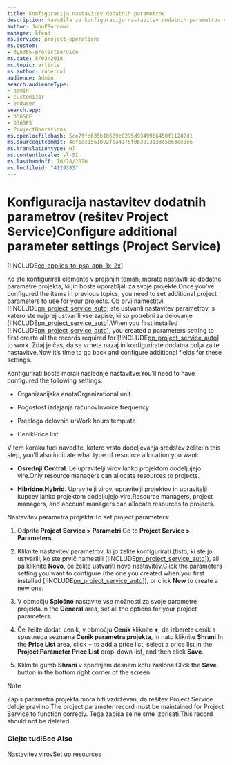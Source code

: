 ```yaml
---
title: Konfiguracija nastavitev dodatnih parametrov
description: Navodila za konfiguracijo nastavitev dodatnih parametrov v rešitvi Project Service
author: JohnPBurrows
manager: kfend
ms.service: project-operations
ms.custom:
- dyn365-projectservice
ms.date: 8/03/2018
ms.topic: article
ms.author: ruhercul
audience: Admin
search.audienceType:
- admin
- customizer
- enduser
search.app:
- D365CE
- D365PS
- ProjectOperations
ms.openlocfilehash: 5ce7ffd635b10689c8295d9349966450f11282d1
ms.sourcegitcommit: 4cf1dc1561b92fca4175f0b3813133c5e63ce8e6
ms.translationtype: HT
ms.contentlocale: sl-SI
ms.lasthandoff: 10/28/2020
ms.locfileid: "4129383"
---
```

# <a name="configure-additional-parameter-settings-project-service"></a><span data-ttu-id="b2e10-103">Konfiguracija nastavitev dodatnih parametrov (rešitev Project Service)</span><span class="sxs-lookup"><span data-stu-id="b2e10-103">Configure additional parameter settings (Project Service)</span></span>

[!INCLUDE[cc-applies-to-psa-app-1x-2x](../includes/cc-applies-to-psa-app-1x-2x.md)]

<span data-ttu-id="b2e10-104">Ko ste konfigurirali elemente v prejšnjih temah, morate nastaviti še dodatne parametre projekta, ki jih boste uporabljali za svoje projekte.</span><span class="sxs-lookup"><span data-stu-id="b2e10-104">Once you’ve configured the items in previous topics, you need to set additional project parameters to use for your projects.</span></span> <span data-ttu-id="b2e10-105">Ob prvi namestitvi [!INCLUDE[pn_project_service_auto](../includes/pn-project-service-auto.md)] ste ustvarili nastavitev parametrov, s katero ste najprej ustvarili vse zapise, ki so potrebni za delovanje [!INCLUDE[pn_project_service_auto](../includes/pn-project-service-auto.md)].</span><span class="sxs-lookup"><span data-stu-id="b2e10-105">When you first installed [!INCLUDE[pn_project_service_auto](../includes/pn-project-service-auto.md)], you created a parameters setting to first create all the records required for [!INCLUDE[pn_project_service_auto](../includes/pn-project-service-auto.md)] to work.</span></span> <span data-ttu-id="b2e10-106">Zdaj je čas, da se vrnete nazaj in konfigurirate dodatna polja za te nastavitve.</span><span class="sxs-lookup"><span data-stu-id="b2e10-106">Now it’s time to go back and configure additional fields for these settings.</span></span>  
  
 <span data-ttu-id="b2e10-107">Konfigurirati boste morali naslednje nastavitve:</span><span class="sxs-lookup"><span data-stu-id="b2e10-107">You’ll need to have configured the following settings:</span></span>  
  
-   <span data-ttu-id="b2e10-108">Organizacijska enota</span><span class="sxs-lookup"><span data-stu-id="b2e10-108">Organizational unit</span></span>  
  
-   <span data-ttu-id="b2e10-109">Pogostost izdajanja računov</span><span class="sxs-lookup"><span data-stu-id="b2e10-109">Invoice frequency</span></span>  
  
-   <span data-ttu-id="b2e10-110">Predloga delovnih ur</span><span class="sxs-lookup"><span data-stu-id="b2e10-110">Work hours template</span></span>  
  
-   <span data-ttu-id="b2e10-111">Cenik</span><span class="sxs-lookup"><span data-stu-id="b2e10-111">Price list</span></span>  
 
<span data-ttu-id="b2e10-112">V tem koraku tudi navedite, katero vrsto dodeljevanja sredstev želite:</span><span class="sxs-lookup"><span data-stu-id="b2e10-112">In this step, you’ll also indicate what type of resource allocation you want:</span></span>  
  
- <span data-ttu-id="b2e10-113">**Osrednji**.</span><span class="sxs-lookup"><span data-stu-id="b2e10-113">**Central**.</span></span> <span data-ttu-id="b2e10-114">Le upravitelji virov lahko projektom dodeljujejo vire.</span><span class="sxs-lookup"><span data-stu-id="b2e10-114">Only resource managers can allocate resources to projects.</span></span>  
  
- <span data-ttu-id="b2e10-115">**Hibridno**.</span><span class="sxs-lookup"><span data-stu-id="b2e10-115">**Hybrid**.</span></span> <span data-ttu-id="b2e10-116">Upravitelji virov, upravitelji projektov in upravitelji kupcev lahko projektom dodeljujejo vire.</span><span class="sxs-lookup"><span data-stu-id="b2e10-116">Resource managers, project managers, and account managers can allocate resources to projects.</span></span>  
  
 
<span data-ttu-id="b2e10-117">Nastavitev parametra projekta:</span><span class="sxs-lookup"><span data-stu-id="b2e10-117">To set project parameters:</span></span>  
  
1. <span data-ttu-id="b2e10-118">Odprite **Project Service > Parametri**.</span><span class="sxs-lookup"><span data-stu-id="b2e10-118">Go to **Project Service > Parameters**.</span></span>  
  
2. <span data-ttu-id="b2e10-119">Kliknite nastavitev parametrov, ki jo želite konfigurirati (tisto, ki ste jo ustvarili, ko ste prvič namestili [!INCLUDE[pn_project_service_auto](../includes/pn-project-service-auto.md)]), ali pa kliknite **Novo**, če želite ustvariti novo nastavitev.</span><span class="sxs-lookup"><span data-stu-id="b2e10-119">Click the parameters setting you want to configure (the one you created when you first installed [!INCLUDE[pn_project_service_auto](../includes/pn-project-service-auto.md)]), or click **New** to create a new one.</span></span>  
  
3. <span data-ttu-id="b2e10-120">V območju **Splošno** nastavite vse možnosti za svoje parametre projekta.</span><span class="sxs-lookup"><span data-stu-id="b2e10-120">In the **General** area, set all the options for your project parameters.</span></span>  
  
4. <span data-ttu-id="b2e10-121">Če želite dodati cenik, v območju **Cenik** kliknite **+**, da izberete cenik s spustnega seznama **Cenik parametra projekta**, in nato kliknite **Shrani**.</span><span class="sxs-lookup"><span data-stu-id="b2e10-121">In the **Price List** area, click **+** to add a price list, select a price list in the **Project Parameter Price List** drop-down list, and then click **Save**.</span></span>  
  
5. <span data-ttu-id="b2e10-122">Kliknite gumb **Shrani** v spodnjem desnem kotu zaslona.</span><span class="sxs-lookup"><span data-stu-id="b2e10-122">Click the **Save** button in the bottom right corner of the screen.</span></span>  

> [!NOTE]
> <span data-ttu-id="b2e10-123">Zapis parametra projekta mora biti vzdrževan, da rešitev Project Service deluje pravilno.</span><span class="sxs-lookup"><span data-stu-id="b2e10-123">The project parameter record must be maintained for Project Service to function correcly.</span></span> <span data-ttu-id="b2e10-124">Tega zapisa se ne sme izbrisati.</span><span class="sxs-lookup"><span data-stu-id="b2e10-124">This record should not be deleted.</span></span>

### <a name="see-also"></a><span data-ttu-id="b2e10-125">Glejte tudi</span><span class="sxs-lookup"><span data-stu-id="b2e10-125">See Also</span></span>  
 [<span data-ttu-id="b2e10-126">Nastavitev virov</span><span class="sxs-lookup"><span data-stu-id="b2e10-126">Set up resources</span></span>](../psa/set-up-resources.md)
